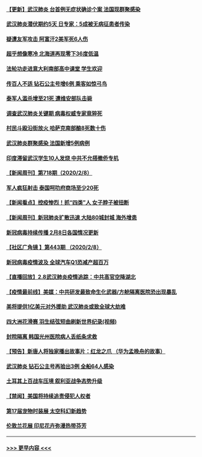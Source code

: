#### [【更新】武汉肺炎 台首例无症状确诊个案 法国现群聚感染](../pages/prog202/a102770740.md?t=02092255) 
#### [武汉肺炎潜伏期约5天 日专家：5成被无病征患者传染](../pages/prog202/a102773145.md?t=02092255) 
#### [疑遭友军攻击 阿富汗2美军死6人伤](../pages/prog202/a102773140.md?t=02092255) 
#### [超乎想像寒冷 北海道再现零下36度低温](../pages/prog202/a102773122.md?t=02092255) 
#### [法轮功走进意大利南部高中课堂 学生欢迎](../pages/prog202/a102773105.md?t=02092255) 
#### [传百人不适 钻石公主号增6例 乘客如惊弓鸟](../pages/prog202/a102773051.md?t=02092255) 
#### [泰军人滥杀增至21死 遭维安部队击毙](../pages/prog202/a102772913.md?t=02092255) 
#### [调查武汉肺炎关键期 病毒权威专家竟猝死](../pages/prog202/a102773033.md?t=02092255) 
#### [村民斗殴沿街放火 哈萨克南部酿8死数十伤](../pages/prog202/a102772980.md?t=02092255) 
#### [武汉肺炎群聚感染 法国新增5例病例](../pages/prog202/a102772957.md?t=02092255) 
#### [印度滞留武汉学生10人发烧 中共不允搭撤侨专机](../pages/prog202/a102772946.md?t=02092255) 
#### [【新闻周刊】第718期（2020/2/8）](../pages/prog202/a102772921.md?t=02092255) 
#### [军人疯狂射击 泰国呵叻府商场至少20死](../pages/prog202/a102772833.md?t=02092255) 
#### [【新闻看点】控疫惨烈！抓“四类”人 女子脖子被扭断](../pages/prog202/a102772896.md?t=02092255) 
#### [【新闻周刊】新冠肺炎扩散迅速 大陆80城封城 海外增患](../pages/prog202/a102772852.md?t=02092255) 
#### [新冠病毒持续传播 2月8日各国情况更新](../pages/prog202/a102772826.md?t=02092255) 
#### [【社区广角镜  】第443期  （2020/2/8）](../pages/prog202/a102772736.md?t=02092255) 
#### [新冠病毒疫情波及 全球汽车Q1恐减产超百万](../pages/prog202/a102772695.md?t=02092255) 
#### [【直播回放】2.8武汉肺炎疫情追踪：中共高官空降湖北](../pages/prog202/a102772618.md?t=02092255) 
#### [【疫情最前线】美媒：中共研发最致命生化武器/方舱隔离医院恐出现暴乱](../pages/prog202/a102772439.md?t=02092255) 
#### [美将提供1亿美元对外援助 武汉肺炎或致全球大劫难](../pages/prog202/a102772361.md?t=02092255) 
#### [四大洲花滑赛 羽生结弦短曲刷新世界纪录(视频)](../pages/prog202/a102772341.md?t=02092255) 
#### [封院隔离 韩国光州医院病人丢纸条求救](../pages/prog202/a102772282.md?t=02092255) 
#### [【预告】新唐人将独家播出故事片：红龙之爪 （华为孟晚舟的故事）](../pages/prog202/a102767728.md?t=02092255) 
#### [武汉肺炎 钻石公主号再验出3例 全船64人感染](../pages/prog202/a102771726.md?t=02092255) 
#### [土耳其上百战车压境 叙利亚战争态势升级](../pages/prog202/a102772132.md?t=02092255) 
#### [【禁闻】美国将持续追责侵犯人权者](../pages/prog202/a102772042.md?t=02092255) 
#### [第17届宠物时装展 太空科幻新趋势](../pages/prog202/a102772033.md?t=02092255) 
#### [伦敦兰花展 印尼花卉弥漫热带芬芳](../pages/prog202/a102772026.md?t=02092255) 

----
#### [ >>> 更早内容 <<< ](../indexes/prog202-earlier.md)
